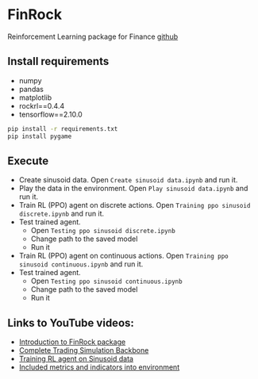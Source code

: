 
# FinRock

Reinforcement Learning package for Finance
[github](https://github.com/pythonlessons/FinRock)

## Install requirements

- numpy
- pandas
- matplotlib
- rockrl==0.4.4
- tensorflow==2.10.0

```bash
pip install -r requirements.txt
pip install pygame
```

## Execute

- Create sinusoid data.
  Open `Create sinusoid data.ipynb` and run it.
- Play the data in the environment.
  Open `Play sinusoid data.ipynb` and run it.
- Train RL (PPO) agent on discrete actions.
  Open `Training ppo sinusoid discrete.ipynb` and run it.
- Test trained agent.
  - Open `Testing ppo sinusoid discrete.ipynb`
  - Change path to the saved model
  - Run it
- Train RL (PPO) agent on continuous actions.
  Open `Training ppo sinusoid continuous.ipynb` and run it.
- Test trained agent.
  - Open `Testing ppo sinusoid continuous.ipynb`
  - Change path to the saved model
  - Run it

## Links to YouTube videos:

- [Introduction to FinRock package](https://youtu.be/xU_YJB7vilA)
- [Complete Trading Simulation Backbone](https://youtu.be/1z5geob8Yho)
- [Training RL agent on Sinusoid data](https://youtu.be/JkA4BuYvWyE)
- [Included metrics and indicators into environment](https://youtu.be/bGpBEnKzIdo)
